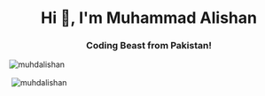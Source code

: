 <h1 align="center">Hi 👋, I'm Muhammad Alishan</h1>
<h3 align="center">Coding Beast from Pakistan!</h3>

<p align="left">
</p>
<p><img align="center" src="https://github-readme-streak-stats.herokuapp.com/?user=muhdalishan&" alt="muhdalishan" /></p>
<p>&nbsp;<img align="center" src="https://github-readme-stats.vercel.app/api?username=muhdalishan&show_icons=true&locale=en" alt="muhdalishan" /></p>
